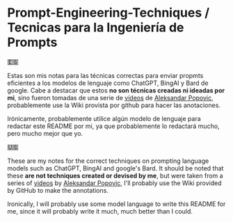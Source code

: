 # Prompt-Engineering-Techniques / Tecnicas para la Ingeniería de Prompts
**🇪🇸**

Estas son mis notas para las técnicas correctas para enviar propmts eficientes a los modelos de
lenguaje como ChatGPT, BingAI y Bard de google. Cabe a destacar que estos **no son técnicas creadas ni ideadas por mi**,
sino fueron tomadas de una serie de [vídeos](https://www.youtube.com/playlist?list=PLYio3GBcDKsPP2_zuxEp8eCulgFjI5a3g) de [Aleksandar Popovic](https://www.youtube.com/@aleksandarpopovic2893), probablemente use la Wiki provista por github para hacer las anotaciones.

Irónicamente, probablemente utilice algún modelo de lenguaje para redactar este README por mi, ya que probablemente lo redactará mucho, pero mucho mejor que yo.

**🇺🇸**

These are my notes for the correct techniques on prompting language models such as ChatGPT, BingAI and google's Bard. It should be noted that these **are not techniques created or devised by me**,
but were taken from a series of [videos](https://www.youtube.com/playlist?list=PLYio3GBcDKsPP2_zuxEp8eCulgFjI5a3g) by [Aleksandar Popovic](https://www.youtube.com/@aleksandarpopovic2893), I'll probably use the Wiki provided by GitHub to make the annotations.

Ironically, I will probably use some model language to write this README for me, since it will probably write it much, much better than I could.
